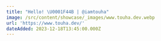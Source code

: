 ```yaml
---
title: "Hello! \U0001F44B | @iamtouha"
image: /src/content/showcase/_images/www.touha.dev.webp
url: 'https://www.touha.dev/'
dateAdded: 2023-12-18T13:45:00.000Z
---
```


